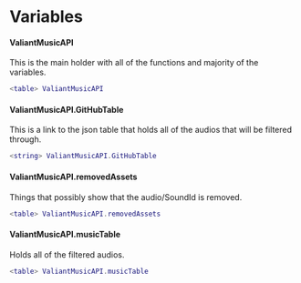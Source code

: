 # Variables

#### ValiantMusicAPI
This is the main holder with all of the functions and majority of the variables.

```lua
<table> ValiantMusicAPI
```

#### ValiantMusicAPI.GitHubTable
This is a link to the json table that holds all of the audios that will be filtered through.

```lua
<string> ValiantMusicAPI.GitHubTable
```

#### ValiantMusicAPI.removedAssets
Things that possibly show that the audio/SoundId is removed.

```lua
<table> ValiantMusicAPI.removedAssets
```

#### ValiantMusicAPI.musicTable
Holds all of the filtered audios.

```lua
<table> ValiantMusicAPI.musicTable
```
